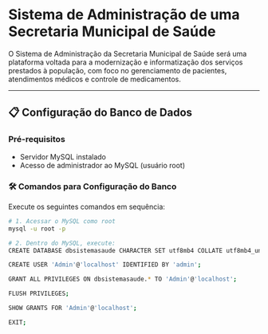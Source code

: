 # Sistema de Administração de uma Secretaria Municipal de Saúde

O Sistema de Administração da Secretaria Municipal de Saúde será uma plataforma voltada para a modernização e informatização dos serviços prestados à população, com foco no gerenciamento de pacientes, atendimentos médicos e controle de medicamentos.

---

## 📋 Configuração do Banco de Dados

### Pré-requisitos
- Servidor MySQL instalado
- Acesso de administrador ao MySQL (usuário root)

### 🛠 Comandos para Configuração do Banco

Execute os seguintes comandos em sequência:

```bash
# 1. Acessar o MySQL como root
mysql -u root -p

# 2. Dentro do MySQL, execute:
CREATE DATABASE dbsistemasaude CHARACTER SET utf8mb4 COLLATE utf8mb4_unicode_ci;

CREATE USER 'Admin'@'localhost' IDENTIFIED BY 'admin';

GRANT ALL PRIVILEGES ON dbsistemasaude.* TO 'Admin'@'localhost';

FLUSH PRIVILEGES;

SHOW GRANTS FOR 'Admin'@'localhost';

EXIT;